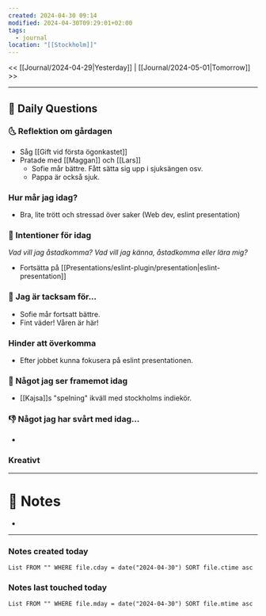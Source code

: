 ```yaml
---
created: 2024-04-30 09:14
modified: 2024-04-30T09:29:01+02:00
tags:
  - journal
location: "[[Stockholm]]"
---
```


<< [[Journal/2024-04-29|Yesterday]] | [[Journal/2024-05-01|Tomorrow]] >>

---
## 📅 Daily Questions
### 🌜 Reflektion om gårdagen
- Såg [[Gift vid första ögonkastet]]
- Pratade med [[Maggan]] och [[Lars]]
	- Sofie mår bättre. Fått sätta sig upp i sjuksängen osv.
	- Pappa är också sjuk.

### Hur mår jag idag?
- Bra, lite trött och stressad över saker (Web dev, eslint presentation)

### 🚀  Intentioner för idag
_Vad vill jag åstadkomma? Vad vill jag känna, åstadkomma eller lära mig?_
- Fortsätta på [[Presentations/eslint-plugin/presentation|eslint-presentation]]

### 🙏 Jag är tacksam för...
- Sofie mår fortsatt bättre.
- Fint väder! Våren är här!

### Hinder att överkomma
- Efter jobbet kunna fokusera på eslint presentationen.
### 🙌 Något jag ser framemot idag
- [[Kajsa]]s "spelning" ikväll med stockholms indiekör.

### 👎 Något jag har svårt med idag...
- 

### Kreativt

---
# 📝 Notes
- 
---
### Notes created today
```dataview
List FROM "" WHERE file.cday = date("2024-04-30") SORT file.ctime asc
```
### Notes last touched today
```dataview
List FROM "" WHERE file.mday = date("2024-04-30") SORT file.mtime asc
```